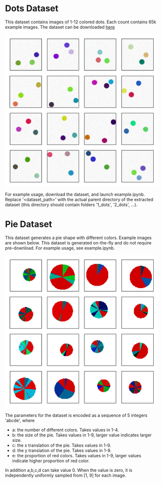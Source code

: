 # Dots Dataset
This dataset contains images of 1-12 colored dots. Each count contains 65k example images. 
The dataset can be downloaded [here]()

![dots_example](img/dots_example.png)

For example usage, download the dataset, and launch example.ipynb. 
Replace '<dataset_path>' with the actual parent directory of the extracted dataset (this directory should contain folders '1_dots', '2_dots', ...).

# Pie Dataset

This dataset generates a pie shape with different colors. Example images are shown below. 
This dataset is generated on-the-fly and do not require pre-download. For example usage, see example.ipynb. 

![pie_example](img/pie_example.png)

The parameters for the dataset is encoded as a sequence of 5 integers 'abcde', where

- a: the number of different colors. Takes values in 1-4.
- b: the size of the pie. Takes values in 1-9, larger value indicates larger size.
- c: the x translation of the pie. Takes values in 1-9.
- d: the y translation of the pie. Takes values in 1-9.
- e: the proportion of red colors. Takes values in 1-9, larger values indicate higher proportion of red color.
        
In addition a,b,c,d can take value 0. When the value is zero, it is independently uniformly sampled from [1, 9] for each image.
